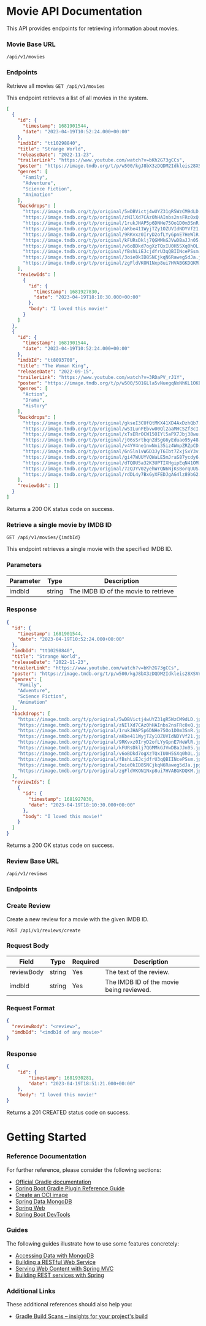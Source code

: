 # Movie API Documentation

This API provides endpoints for retrieving information about movies.


### Movie Base URL
`/api/v1/movies`

### Endpoints

Retrieve all movies `GET /api/v1/movies`

This endpoint retrieves a list of all movies in the system.

```json
[
  {
    "id": {
      "timestamp": 1681901544,
      "date": "2023-04-19T10:52:24.000+00:00"
    },
    "imdbId": "tt10298840",
    "title": "Strange World",
    "releaseDate": "2022-11-23",
    "trailerLink": "https://www.youtube.com/watch?v=bKh2G73gCCs",
    "poster": "https://image.tmdb.org/t/p/w500/kgJ8bX3zDQDM2Idkleis28XSVnu.jpg",
    "genres": [
      "Family",
      "Adventure",
      "Science Fiction",
      "Animation"
    ],
    "backdrops": [
      "https://image.tmdb.org/t/p/original/5wDBVictj4wUYZ31gR5WzCM9dLD.jpg",
      "https://image.tmdb.org/t/p/original/zNIlXd7CAz0hHAInbs2nsFRc0xQ.jpg",
      "https://image.tmdb.org/t/p/original/1rukJHAP5p6DNHe75Oo1D0m3SnR.jpg",
      "https://image.tmdb.org/t/p/original/aKbe411WyjTZy1OZUVIdNDYVf21.jpg",
      "https://image.tmdb.org/t/p/original/9RKvxz0IryD2ofLYyGpnE7HeWlR.jpg",
      "https://image.tmdb.org/t/p/original/kFURsDklj7QGMMkGJVwDBaJJn05.jpg",
      "https://image.tmdb.org/t/p/original/v6oBDkd7ogXzTQxIU0H5SXq0hOL.jpg",
      "https://image.tmdb.org/t/p/original/fBshLiEJcjdfrU3qQBIINcePSsm.jpg",
      "https://image.tmdb.org/t/p/original/3oie0kID8SNCjkqN6Raweg5dJa.jpg",
      "https://image.tmdb.org/t/p/original/zgFldVKON1Nxp8ui7HVABGKDQKM.jpg"
    ],
    "reviewIds": [
      {
        "id": {
          "timestamp": 1681927830,
          "date": "2023-04-19T18:10:30.000+00:00"
        },
        "body": "I loved this movie!"
      }
    ]
  },
  {
    "id": {
      "timestamp": 1681901544,
      "date": "2023-04-19T10:52:24.000+00:00"
    },
    "imdbId": "tt8093700",
    "title": "The Woman King",
    "releaseDate": "2022-09-15",
    "trailerLink": "https://www.youtube.com/watch?v=3RDaPV_rJ1Y",
    "poster": "https://image.tmdb.org/t/p/w500/5O1GLla5vNuegqNxNhKL1OKE1lO.jpg",
    "genres": [
      "Action",
      "Drama",
      "History"
    ],
    "backdrops": [
      "https://image.tmdb.org/t/p/original/gkseI3CUfQtMKX41XD4AxDzhQb7.jpg",
      "https://image.tmdb.org/t/p/original/wSILunFEbvw00Ql2aaMHCSZf3cI.jpg",
      "https://image.tmdb.org/t/p/original/xTsERrOCW15OIYl5aPX7Jbj38wu.jpg",
      "https://image.tmdb.org/t/p/original/j06sSrtbqnZdSgG6yEduao95y48.jpg",
      "https://image.tmdb.org/t/p/original/v4YV4ne1nwNni35iz4WmpZRZpCD.jpg",
      "https://image.tmdb.org/t/p/original/6n5ln1vWGD3JyT6Ibt7ZxjSxY3v.jpg",
      "https://image.tmdb.org/t/p/original/gi47WUUYVQWaLE5mJraS87ycdy6.jpg",
      "https://image.tmdb.org/t/p/original/dTQOU5a32K3UPTIXHgipEqN41OM.jpg",
      "https://image.tmdb.org/t/p/original/7zQJYV02yehWrQN6NjKsBorqUUS.jpg",
      "https://image.tmdb.org/t/p/original/rdDL4y7BxGyXFEDJgAG4lz89bG2.jpg"
    ],
    "reviewIds": []
  }
]

```
Returns a 200 OK status code on success.

### Retrieve a single movie by IMDB ID
`GET /api/v1/movies/{imdbId}`

This endpoint retrieves a single movie with the specified IMDB ID.

### Parameters

| Parameter | Type   | Description                          | 
|-----------|--------|--------------------------------------|
| imdbId    | string | The IMDB ID of the movie to retrieve |

### Response
```json
{
  "id": {
    "timestamp": 1681901544,
    "date": "2023-04-19T10:52:24.000+00:00"
  },
  "imdbId": "tt10298840",
  "title": "Strange World",
  "releaseDate": "2022-11-23",
  "trailerLink": "https://www.youtube.com/watch?v=bKh2G73gCCs",
  "poster": "https://image.tmdb.org/t/p/w500/kgJ8bX3zDQDM2Idkleis28XSVnu.jpg",
  "genres": [
    "Family",
    "Adventure",
    "Science Fiction",
    "Animation"
  ],
  "backdrops": [
    "https://image.tmdb.org/t/p/original/5wDBVictj4wUYZ31gR5WzCM9dLD.jpg",
    "https://image.tmdb.org/t/p/original/zNIlXd7CAz0hHAInbs2nsFRc0xQ.jpg",
    "https://image.tmdb.org/t/p/original/1rukJHAP5p6DNHe75Oo1D0m3SnR.jpg",
    "https://image.tmdb.org/t/p/original/aKbe411WyjTZy1OZUVIdNDYVf21.jpg",
    "https://image.tmdb.org/t/p/original/9RKvxz0IryD2ofLYyGpnE7HeWlR.jpg",
    "https://image.tmdb.org/t/p/original/kFURsDklj7QGMMkGJVwDBaJJn05.jpg",
    "https://image.tmdb.org/t/p/original/v6oBDkd7ogXzTQxIU0H5SXq0hOL.jpg",
    "https://image.tmdb.org/t/p/original/fBshLiEJcjdfrU3qQBIINcePSsm.jpg",
    "https://image.tmdb.org/t/p/original/3oie0kID8SNCjkqN6Raweg5dJa.jpg",
    "https://image.tmdb.org/t/p/original/zgFldVKON1Nxp8ui7HVABGKDQKM.jpg"
  ],
  "reviewIds": [
    {
      "id": {
        "timestamp": 1681927830,
        "date": "2023-04-19T18:10:30.000+00:00"
      },
      "body": "I loved this movie!"
    }
  ]
}
```
Returns a 200 OK status code on success.

### Review Base URL

`/api/v1/reviews`

### Endpoints

### Create Review
Create a new review for a movie with the given IMDB ID.

`POST /api/v1/reviews/create`

### Request Body

| Field      | Type   | Required | Description                              |
|------------|--------|----------|------------------------------------------|
| reviewBody | string | Yes      | The text of the review.                  |
| imdbId     | string | Yes      | The IMDB ID of the movie being reviewed. |

### Request Format

```json
{
  "reviewBody": "<review>",
  "imdbId": "<imdbId of any movie>"
}
```

### Response

```json
{
    "id": {
        "timestamp": 1681930281,
        "date": "2023-04-19T18:51:21.000+00:00"
    },
    "body": "I loved this movie!"
}
```
Returns a 201 CREATED status code on success.

# Getting Started

### Reference Documentation
For further reference, please consider the following sections:

* [Official Gradle documentation](https://docs.gradle.org)
* [Spring Boot Gradle Plugin Reference Guide](https://docs.spring.io/spring-boot/docs/3.0.5/gradle-plugin/reference/html/)
* [Create an OCI image](https://docs.spring.io/spring-boot/docs/3.0.5/gradle-plugin/reference/html/#build-image)
* [Spring Data MongoDB](https://docs.spring.io/spring-boot/docs/3.0.5/reference/htmlsingle/#data.nosql.mongodb)
* [Spring Web](https://docs.spring.io/spring-boot/docs/3.0.5/reference/htmlsingle/#web)
* [Spring Boot DevTools](https://docs.spring.io/spring-boot/docs/3.0.5/reference/htmlsingle/#using.devtools)

### Guides
The following guides illustrate how to use some features concretely:

* [Accessing Data with MongoDB](https://spring.io/guides/gs/accessing-data-mongodb/)
* [Building a RESTful Web Service](https://spring.io/guides/gs/rest-service/)
* [Serving Web Content with Spring MVC](https://spring.io/guides/gs/serving-web-content/)
* [Building REST services with Spring](https://spring.io/guides/tutorials/rest/)

### Additional Links
These additional references should also help you:

* [Gradle Build Scans – insights for your project's build](https://scans.gradle.com#gradle)